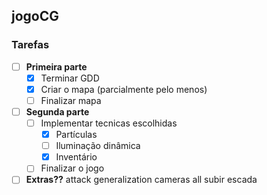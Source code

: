 ## jogoCG

### Tarefas

- [ ] **Primeira parte**
  - [x] Terminar GDD
  - [x] Criar o mapa (parcialmente pelo menos)
  - [ ] Finalizar mapa

- [ ] **Segunda parte**
  - [ ] Implementar tecnicas escolhidas
	- [X] Partículas
	- [ ] Iluminação  dinâmica
	- [x] Inventário
  - [ ] Finalizar o jogo

- [ ] **Extras??**
attack generalization
cameras all
subir escada
